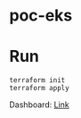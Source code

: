 # poc-eks

# Run
```
terraform init
terraform apply
```

Dashboard: [Link](http://localhost:8001/api/v1/namespaces/kubernetes-dashboard/services/https:kubernetes-dashboard:/proxy/#/login)
